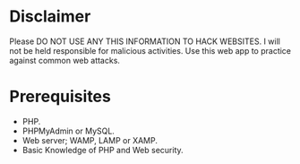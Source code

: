 # Disclaimer
Please DO NOT USE ANY THIS INFORMATION TO HACK WEBSITES. I will not be held responsible for malicious activities. Use this web app to practice against common web attacks. 

# Prerequisites
 - PHP.
 - PHPMyAdmin or MySQL.
 - Web server; WAMP, LAMP or XAMP.
 - Basic Knowledge of PHP and Web security. 
 
